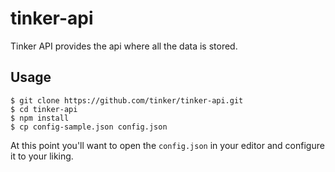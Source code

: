 # tinker-api

Tinker API provides the api where all the data is stored.

## Usage

```shell
$ git clone https://github.com/tinker/tinker-api.git
$ cd tinker-api
$ npm install
$ cp config-sample.json config.json
```

At this point you'll want to open the `config.json` in your editor and configure
it to your liking.

